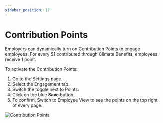 ```yaml
---
sidebar_position: 17
---
```


# Contribution Points 

Employers can dynamically turn on Contribution Points to engage employees. For every $1 contributed through Climate Benefits, employees receive 1 point. 

To activate the Contribution Points: 
1. Go to the Settings page. 
2. Select the Engagement tab. 
3. Switch the toggle next to Points. 
4. Click on the blue **Save** button.
5. To confirm, Switch to Employee View to see the points on the top right of every page. 

![Contribution Points](../../src/assets/CB-Points.gif)